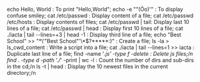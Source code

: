 echo Hello, World : To print "Hello,World";
echo  -e "\"(Ôo)'" : To display confuse smiley;
cat /etc/passwd : Display content of a file;
cat /etc/passwd /etc/hosts : Display contents of files;
cat /etc/passwd | tail: Display last 10 lines of a file;
cat /etc/passwd | head : Display first 10 lines of a file;
cat ./iacta | tail --lines=+3 | head -1  : Display third line of a file;
echo "Best School" >> "\*\\\'\"Best School\"\'\\\*$\?\*\*\*\*\*:)" : Create a file;
ls -la > ls_cwd_content : Write a script into a file;
cat ./iacta | tail --lines=1 >> iacta : Duplicate last line of a file;
find -name '*.js' -type f -delete : Delete js files;/n
find . -type d -path './*' -print | wc -l : Count the number of dirs and sub-dirs in the cd;/n
ls -t | head  : Display the 10 newest files in the current directory;/n